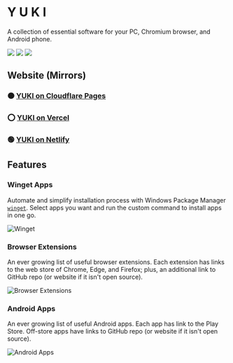 # Y U K I

A collection of essential software for your PC, Chromium browser, and Android phone.

<a href="https://github.com/Az-21/yuki/blob/main/LICENSE" alt="GPL 3.0">
        <img src="https://img.shields.io/github/license/Az-21/yuki?style=for-the-badge" /></a>
<a href="https://kit.svelte.dev/" alt="Svelte">
        <img src="https://img.shields.io/badge/Built%20With-Svelte-%23F73C00?style=for-the-badge&logo=svelte" /></a>
<a href="https://tailwindcss.com/" alt="Tailwind CSS">
        <img src="https://img.shields.io/badge/Styled%20With-Tailwind-%2306B6D4?style=for-the-badge&logo=tailwind%20css" /></a>

## Website (Mirrors)

### 🟠 [YUKI on Cloudflare Pages](https://yuki.pages.dev)

### ⭕ [YUKI on Vercel](https://yuki-sage.vercel.app)

### 🟢 [YUKI on Netlify](https://yuki-github.netlify.app)

## Features

### Winget Apps

Automate and simplify installation process with Windows Package Manager [`winget`](https://github.com/microsoft/winget-cli). Select apps you want and run the custom command to install apps in one go.

![Winget](https://res.cloudinary.com/az21/image/upload/v1675845005/yuki/readme/winget_jkorwt.png)

### Browser Extensions

An ever growing list of useful browser extensions. Each extension has links to the web store of Chrome, Edge, and Firefox; plus, an additional link to GitHub repo (or website if it isn't open source).

![Browser Extensions](https://res.cloudinary.com/az21/image/upload/v1675845005/yuki/readme/browser_tgydtd.png)

### Android Apps

An ever growing list of useful Android apps. Each app has link to the Play Store. Off-store apps have links to GitHub repo (or website if it isn't open source).

![Android Apps](https://res.cloudinary.com/az21/image/upload/v1675845004/yuki/readme/android_as4srf.png)

